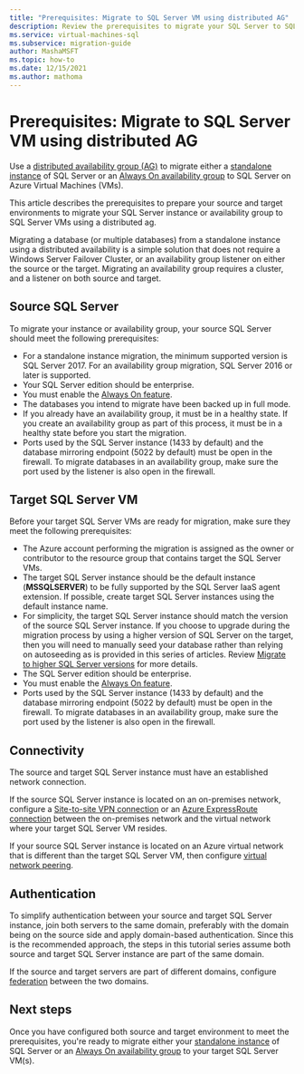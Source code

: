 ```yaml
---
title: "Prerequisites: Migrate to SQL Server VM using distributed AG" 
description: Review the prerequisites to migrate your SQL Server to SQL Server on Azure VMs using a distributed availability group. 
ms.service: virtual-machines-sql
ms.subservice: migration-guide
author: MashaMSFT
ms.topic: how-to
ms.date: 12/15/2021
ms.author: mathoma
---
```

# Prerequisites: Migrate to SQL Server VM using distributed AG

Use a [distributed availability group (AG)](/sql/database-engine/availability-groups/windows/distributed-availability-groups) to migrate either a [standalone instance](sql-server-distributed-availability-group-migrate-standalone-instance.md) of SQL Server or an [Always On availability group](sql-server-distributed-availability-group-migrate-ag.md) to SQL Server on Azure Virtual Machines (VMs). 

This article describes the prerequisites to prepare your source and target environments to migrate your SQL Server instance or availability group to SQL Server VMs using a distributed ag.

Migrating a database (or multiple databases) from a standalone instance using a distributed availability is a simple solution that does not require a Windows Server Failover Cluster, or an availability group listener on either the source or the target. Migrating an availability group requires a cluster, and a listener on both source and target. 

## Source SQL Server  

To migrate your instance or availability group, your source SQL Server should meet the following prerequisites: 

- For a standalone instance migration, the minimum supported version is SQL Server 2017. For an availability group migration, SQL Server 2016 or later is supported. 
- Your SQL Server edition should be enterprise. 
- You must enable the [Always On feature](/sql/database-engine/availability-groups/windows/enable-and-disable-always-on-availability-groups-sql-server). 
- The databases you intend to migrate have been backed up in full mode. 
- If you already have an availability group, it must be in a healthy state. If you create an availability group as part of this process, it must be in a healthy state before you start the migration. 
- Ports used by the SQL Server instance (1433 by default) and the database mirroring endpoint (5022 by default) must be open in the firewall. To migrate databases in an availability group, make sure the port used by the listener is also open in the firewall. 

## Target SQL Server VM 

Before your target SQL Server VMs are ready for migration, make sure they meet the following prerequisites: 

- The Azure account performing the migration is assigned as the owner or contributor to the resource group that contains target the SQL Server VMs. 
- The target SQL Server instance should be the default instance (**MSSQLSERVER**) to be fully supported by the SQL Server IaaS agent extension. If possible, create target SQL Server instances using the default instance name. 
- For simplicity, the target SQL Server instance should match the version of the source SQL Server instance. If you choose to upgrade during the migration process by using a higher version of SQL Server on the target, then you will need to manually seed your database rather than relying on autoseeding as is  provided in this series of articles. Review [Migrate to higher SQL Server versions](/sql/database-engine/availability-groups/windows/distributed-availability-groups#cautions-when-using-distributed-availability-groups-to-migrate-to-higher-sql-server-versions) for more details. 
- The SQL Server edition should be enterprise. 
- You must enable the [Always On feature](/sql/database-engine/availability-groups/windows/enable-and-disable-always-on-availability-groups-sql-server). 
- Ports used by the SQL Server instance (1433 by default) and the database mirroring endpoint (5022 by default) must be open in the firewall. To migrate databases in an availability group, make sure the port used by the listener is also open in the firewall. 

## Connectivity 

The source and target SQL Server instance must have an established network connection. 

If the source SQL Server instance is located on an on-premises network, configure a [Site-to-site VPN connection](/microsoft-365/enterprise/connect-an-on-premises-network-to-a-microsoft-azure-virtual-network) or an [Azure ExpressRoute connection](../../../expressroute/expressroute-introduction.md) between the on-premises network and the virtual network where your target SQL Server VM resides. 

If your source SQL Server instance is located on an Azure virtual network that is different than the target SQL Server VM, then configure [virtual network peering](../../../virtual-network/virtual-network-peering-overview.md). 

## Authentication 

To simplify authentication between your source and target SQL Server instance, join both servers to the same domain, preferably with the domain being on the source side and apply domain-based authentication. Since this is the recommended approach, the steps in this tutorial series assume both source and target SQL Server instance are part of the same domain. 

If the source and target servers are part of different domains, configure [federation](../../../active-directory/hybrid/whatis-fed.md) between the two domains. 


## Next steps

Once you have configured both source and target environment to meet the prerequisites, you're ready to migrate either your [standalone instance](sql-server-distributed-availability-group-migrate-standalone-instance.md) of SQL Server or an [Always On availability group](sql-server-distributed-availability-group-migrate-ag.md) to your target SQL Server VM(s). 



